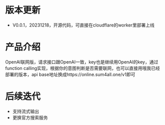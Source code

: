 # 版本更新
- V0.0.1，20231218，开源代码，可直接在cloudflare的worker里部署上线

# 产品介绍
OpenAI联网版，请求接口跟OpenAI一致，key也是继续用OpenAI的key，通过function calling实现，根据你的意图判断是否需要联网，也可以直接用哦我已经部署的版本，api base地址换成https://online.sum4all.one/v1即可

# 后续迭代
- 支持流式输出
- 更换官方搜索服务